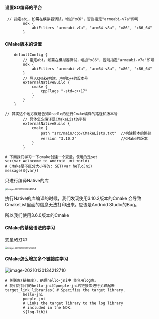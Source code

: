 #### 设置SO编译的平台

```
 // 指定abi，如需在模拟器调试，增加"x86"，否则指定"armeabi-v7a"即可
        ndk {
            abiFilters "armeabi-v7a", "arm64-v8a", "x86", "x86_64"
        }
```

#### CMake版本的设置

```
    defaultConfig {
        // 指定abi，如需在模拟器调试，增加"x86"，否则指定"armeabi-v7a"即可
        ndk {
            abiFilters "armeabi-v7a", "arm64-v8a", "x86", "x86_64"
        }
        // 导入CMake构建。声明C++的版本号
        externalNativeBuild {
            cmake {
                cppFlags "-std=c++17"
            }
        }
    }
```



```
// 其实这个地方就是告知Gradle的进行Cmake编译的路径和版本号
        // 具体怎么编译是CMakeList的事情
        externalNativeBuild {
            cmake {
                path "src/main/cpp/CMakeLists.txt"  //构建脚本的路径
                version "3.10.2"                    //CMake的版本
            }
        }
```



```
# 下面我们学习一下cmake创建一个变量，使用的是set
set(var Welocome to Android Jni World)
# CMake是不区分大小写的: SET(var helloJni)
message(${var})
```

只进行编译Native的库

<img src="https://gitee.com/frewen1225/ImageUploader/raw/master/freweniMac/20210130132342.png" alt="image-20210130132341954" style="zoom:50%;" />



执行Native的库编译的时候，我们发现使用3.10.2版本的Cmake 会导致CmakeList里面的信息无法打印出来。应该是Android Studio的Bug。

所以我们使用3.6.0版本的Cmake



#### CMake的基础语法的学习



变量的打印

<img src="https://gitee.com/frewen1225/ImageUploader/raw/master/freweniMac/20210130133127.png" alt="image-20210130133126983" style="zoom:50%;" />







#### CMake怎么增加多个链接库学习

![image-20210130134212710](https://gitee.com/frewen1225/ImageUploader/raw/master/freweniMac/20210130134212.png)



```
# 关联库(链接库)，确保hello-jni中 能使用log库。
# 我们将我们的hello-jni和poeple-jni的链接库进行关联起来
target_link_libraries( # Specifies the target library.
        hello-jni
        poeple-jni
        # Links the target library to the log library
        # included in the NDK.
        ${log-lib})

```













